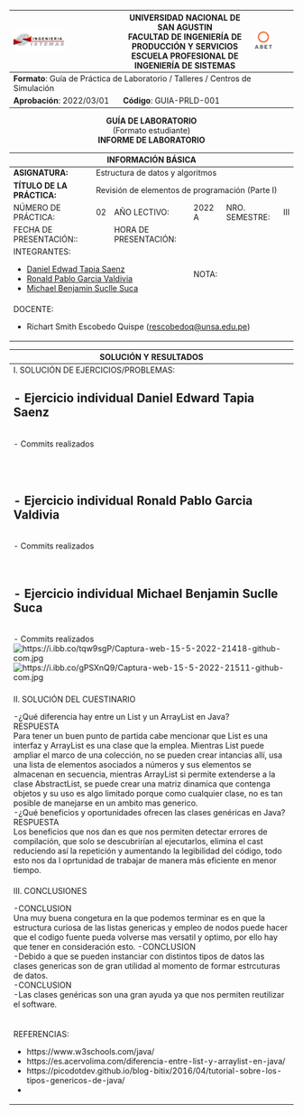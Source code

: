 <div align="center">
<table>
    <theader>
        <tr>
            <td><img src="https://github.com/rescobedoq/pw2/blob/main/epis.png?raw=true" alt="EPIS" style="width:50%; height:auto"/></td>
            <th>
                <span style="font-weight:bold;">UNIVERSIDAD NACIONAL DE SAN AGUSTIN</span><br />
                <span style="font-weight:bold;">FACULTAD DE INGENIERÍA DE PRODUCCIÓN Y SERVICIOS</span><br />
                <span style="font-weight:bold;">ESCUELA PROFESIONAL DE INGENIERÍA DE SISTEMAS</span>
            </th>
            <td><img src="https://github.com/rescobedoq/pw2/blob/main/abet.png?raw=true" alt="ABET" style="width:50%; height:auto"/></td>
        </tr>
    </theader>
    <tbody>
        <tr><td colspan="3"><span style="font-weight:bold;">Formato</span>: Guía de Práctica de Laboratorio / Talleres / Centros de Simulación</td></tr>
        <tr><td><span style="font-weight:bold;">Aprobación</span>:  2022/03/01</td><td colspan="2"><span style="font-weight:bold;">Código</span>: GUIA-PRLD-001</td></tr>
    </tbody>
</table>
</div>

<div align="center">
<span style="font-weight:bold;" colspan="6">GUÍA DE LABORATORIO</span><br />
<span>(Formato estudiante)</span>
</div>
<div align="center">
	<span style="font-weight:bold;">INFORME DE LABORATORIO</span>

<table>
		<theader>
			<tr><th colspan="6">INFORMACIÓN BÁSICA</th></tr>
		</theader>
		<tbody>
			<tr>
				<td><span style="font-weight:bold;">ASIGNATURA:</span></td>
				<td colspan="5">Estructura de datos y algoritmos</td>
			</tr>
			<tr>
				<td><span style="font-weight:bold;">TÍTULO DE LA PRÁCTICA:<span></td>
				<td colspan="5">Revisión de elementos de programación (Parte I)</td>
			</tr>
			<tr>
				<td>NÚMERO DE PRÁCTICA:</td>
				<td>02</td><td>AÑO LECTIVO:</td>
				<td>2022 A</td>
				<td>NRO. SEMESTRE:</td>
				<td>III</td>
			</tr>
			<tr>
				<td>FECHA DE PRESENTACIÓN::</td>
				<td></td>
				<td>HORA DE PRESENTACIÓN:</td>
				<td> </td>
			</tr>
			<tr>
				<td colspan="3">INTEGRANTES:
					<ul>
					<li><a href="https://github.com/Daunsa">Daniel Edwad Tapia Saenz</a></li>
					<li><a href="https://github.com/rgarciava">Ronald Pablo Garcia Valdivia</a></li>
					<li><a href="https://github.com/timysuclle3">Michael Benjamin Suclle Suca</a></li>
					</ul>
				</td>
				<td colspan="">NOTA:</td>
				<td></td>
			</tr>
			<tr>
				<td colspan="6">DOCENTE:
					<ul>
					<li>Richart Smith Escobedo Quispe (<a href="rescobedoq@unsa.edu.pe">rescobedoq@unsa.edu.pe</a>)</li>
					</ul>
				</td>
			</tr>
		</tdbody>
</table>
</div>

<div align="center">
<table>
<theader>
<tr><th colspan="6">SOLUCIÓN Y RESULTADOS</th></tr>
</theader>
<tbody>

<tr><td>I. SOLUCIÓN DE EJERCICIOS/PROBLEMAS:<br>
<h2>- Ejercicio individual Daniel Edward Tapia Saenz</h2><br>
- Commits realizados<br>	
	<img src="https://i.ibb.co/CMZDtSt/Captura-de-pantalla-2022-05-14-185617.png" alt=""><br>
	<img src="https://i.ibb.co/bLps4Vn/Captura-de-pantalla-2022-05-14-190050.png" alt="">
<br><br>
<h2>- Ejercicio individual Ronald Pablo Garcia Valdivia</h2><br>
- Commits realizados<br>	
	<img src="" alt="">
<br><br>
<h2>- Ejercicio individual Michael Benjamin Suclle Suca</h2><br>
- Commits realizados<br>	
	<img src="https://i.ibb.co/tqw9sgP/Captura-web-15-5-2022-21418-github-com.jpg" alt="https://i.ibb.co/tqw9sgP/Captura-web-15-5-2022-21418-github-com.jpg"><br>
	<img src="https://i.ibb.co/gPSXnQ9/Captura-web-15-5-2022-21511-github-com.jpg" alt="https://i.ibb.co/gPSXnQ9/Captura-web-15-5-2022-21511-github-com.jpg">
<br><br>
</td></tr>
<tr><td>II. SOLUCIÓN DEL CUESTINARIO<br>

-¿Qué diferencia hay entre un List y un ArrayList en Java?<br>
RESPUESTA<br>
Para tener un buen punto de partida cabe mencionar que List es una interfaz y ArrayList es una clase que la emplea. Mientras List puede ampliar el marco de una colección, no se pueden crear intancias allí, usa una lista de elementos asociados a números y sus elementos se almacenan en secuencia, mientras ArrayList si permite extenderse a la clase AbstractList, se puede crear una matriz dinamica que contenga objetos y su uso es algo limitado porque como cualquier clase, no es tan posible de manejarse en un ambito mas generico.
<br>-¿Qué beneficios y oportunidades ofrecen las clases genéricas en Java?<br>
RESPUESTA<br>
Los beneficios que nos dan es que nos permiten detectar errores de compilación, que solo se descubrirían al ejecutarlos, elimina el cast reduciendo así la repetición y aumentando la legibilidad del código, todo esto nos da l oprtunidad de trabajar de manera más eficiente en menor tiempo.
<br></td></tr>
<tr><td>III. CONCLUSIONES<br>

-CONCLUSION<br>
Una muy buena congetura en la que podemos terminar es en que la estructura curiosa de las listas genericas y empleo de nodos puede hacer que el codigo fuente pueda volverse mas versatil y optimo, por ello hay que tener en consideración esto.
-CONCLUSION<br>
-Debido a que se pueden instanciar con distintos tipos de datos las clases genericas son de gran utilidad al momento de formar estrcuturas de datos.<br>
-CONCLUSION<br>
-Las clases genéricas son una gran ayuda ya que nos permiten reutilizar el software.
<br><br></td></tr>
<tr><td colspan="6">REFERENCIAS:
<ul>
        <li>https://www.w3schools.com/java/</li>
        <li>https://es.acervolima.com/diferencia-entre-list-y-arraylist-en-java/</li>
        <li>https://picodotdev.github.io/blog-bitix/2016/04/tutorial-sobre-los-tipos-genericos-de-java/</li>
        <li></li>
</ul></td></tr>	
